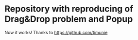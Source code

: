 # Repository with reproducing of Drag&Drop problem and Popup
Now it works!
Thanks to https://github.com/timunie